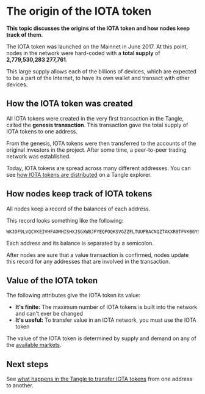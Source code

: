 # The origin of the IOTA token

**This topic discusses the origins of the IOTA token and how nodes keep track of them.**

The IOTA token was launched on the Mainnet in June 2017. At this point, nodes in the network were hard-coded with a **total supply** of **2,779,530,283 277,761**.

This large supply allows each of the billions of devices, which are expected to be a part of the Internet, to have its own wallet and transact with other devices.

## How the IOTA token was created

All IOTA tokens were created in the very first transaction in the Tangle, called the **genesis transaction**. This transaction gave the total supply of IOTA tokens to one address.

From the genesis, IOTA tokens were then transferred to the accounts of the original investors in the project. After some time, a peer-to-peer trading network was established.

Today, IOTA tokens are spread across many different addresses. You can see [how IOTA tokens are distributed](https://thetangle.org/statistics/tokens-distribution) on a Tangle explorer.

## How nodes keep track of IOTA tokens

All nodes keep a record of the balances of each address.

This record looks something like the following:

```
WKJDF9LVQCVKEIVHFAOMHISHXJSGXWBJFYEQPOQKSVGZZFLTUUPBACNQZTAKXR9TFVKBGYSNSPHRNKKHA;1
```

Each address and its balance is separated by a semicolon.

After nodes are sure that a value transaction is confirmed, nodes update this record for any addresses that are involved in the transaction.

## Value of the IOTA token

The following attributes give the IOTA token its value:

- **It's finite:** The maximum number of IOTA tokens is built into the network and can't ever be changed
- **It's useful:** To transfer value in an IOTA network, you must use the IOTA token

The value of the IOTA token is determined by supply and demand on any of the [available markets](https://www.iota.org/get-started/buy-iota).

## Next steps

See [what happens in the Tangle to transfer IOTA tokens](../the-tangle/how-transfer-tokens.md) from one address to another.

